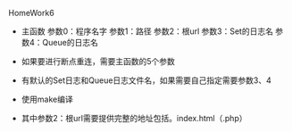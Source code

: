 HomeWork6
* 主函数 参数0：程序名字 参数1：路径 参数2：根url 参数3：Set的日志名 参数4：Queue的日志名

* 如果要进行断点重连，需要主函数的5个参数

* 有默认的Set日志和Queue日志文件名，如果需要自己指定需要参数3、4

* 使用make编译

* 其中参数2：根url需要提供完整的地址包括。index.html（.php）

